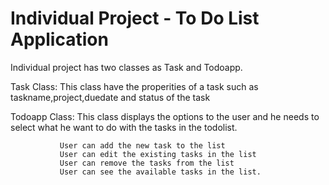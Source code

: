 # Individual Project - To Do List Application

Individual project has two classes as Task and Todoapp.

Task Class: This class have the properities of a task such as taskname,project,duedate and status of the task

Todoapp Class: This class displays the options to the user and he needs to select what he want to do with the tasks in the todolist.

               User can add the new task to the list
               User can edit the existing tasks in the list
               User can remove the tasks from the list
               User can see the available tasks in the list.

